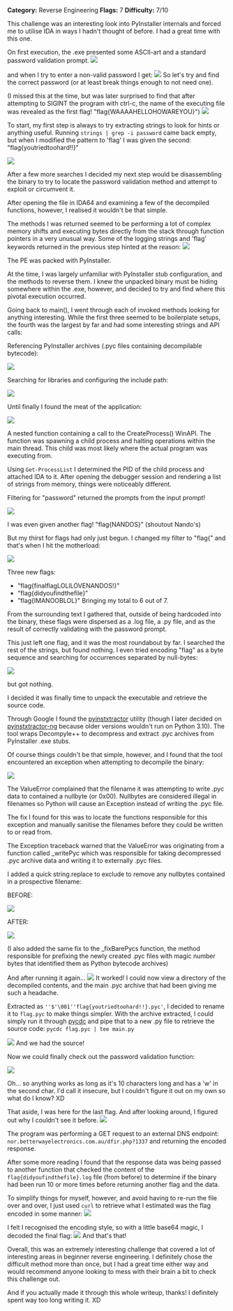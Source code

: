 **Category:** Reverse Engineering
**Flags:** 7
**Difficulty:** 7/10

This challenge was an interesting look into PyInstaller internals and forced me to utilise IDA in ways I hadn't thought of before. I had a great time with this one.

On first execution, the .exe presented some ASCII-art and a standard password validation prompt.
![](images/qut_ctf_password_validation.png)

and when I try to enter a non-valid password I get:
![](images/qut_ctf_prompt_failed.png)
So let's try and find the correct password (or at least break things enough to not need one).

(I missed this at the time, but was later surprised to find that after attempting to SIGINT the program with ctrl-c, the name of the executing file was revealed as the first flag! "flag{WAAAAHELLOHOWAREYOU}")
![](images/qut_ctf_first_flag.png)

To start, my first step is always to try extracting strings to look for hints or anything useful.
Running `strings | grep -i password` came back empty, but when I modified the pattern to 'flag' I was given the second: "flag{youtriedtoohard!!}"

![](images/qut_ctf_second_flag.png)

After a few more searches I decided my next step would be disassembling the binary to try to locate the password validation method and attempt to exploit or circumvent it.

After opening the file in IDA64 and examining a few of the decompiled functions, however, I realised it wouldn't be that simple. 

The methods I was returned seemed to be performing a lot of complex memory shifts and executing bytes directly from the stack through function pointers in a very unusual way. Some of the logging strings  and 'flag' keywords returned in the previous step hinted at the reason:
![](images/qut_ctf_die_summary.png)

The PE was packed with PyInstaller.

At the time, I was largely unfamiliar with PyInstaller stub configuration, and the methods to reverse them. I knew the unpacked binary must be hiding somewhere within the .exe, however, and decided to try and find where this pivotal execution occurred.

Going back to main(), I went through each of invoked methods looking for anything interesting. While the first three seemed to be boilerplate setups, the fourth was the largest by far and had some interesting strings and API calls:

Referencing PyInstaller archives (.pyc files containing decompilable bytecode):

![](images/qut_ctf_cannot_open_archive.png)

Searching for libraries and configuring the include path:

![](images/qut_ctf_setdlldir.png)


Until finally I found the meat of the application:

![](images/qut_ctf_create_proc.png)

A nested function containing a call to the CreateProcess() WinAPI. The function was spawning a child process and halting operations within the main thread. This child was most likely where the actual program was executing from.

Using `Get-ProcessList` I determined the PID of the child process and attached IDA to it. After opening the debugger session and rendering a list of strings from memory, things were noticeably different. 

Filtering for "password" returned the prompts from the input prompt!

![](images/qut_ctf_password_strings.png)

I was even given another flag! "flag{NANDOS}" (shoutout Nando's)

But my thirst for flags had only just begun. I changed my filter to "flag{" and that's when I hit the motherload:

![](images/qut_ctf_motherload.png)

Three new flags:
- "flag{finalflagLOLILOVENANDOS!}"
- "flag{didyoufindthefile}"
- "flag{IMANOOBLOL}"
Bringing my total to 6 out of 7.

From the surrounding text I gathered that, outside of being hardcoded into the binary, these flags were dispersed as a .log file, a .py file, and as the result of correctly validating with the password prompt.

This just left one flag, and it was the most roundabout by far. 
I searched the rest of the strings, but found nothing. I even tried encoding "flag" as a byte sequence and searching for occurrences separated by null-bytes:

![](images/qut_ctf_flag_bytes.png)

but got nothing.

I decided it was finally time to unpack the executable and retrieve the source code.

Through Google I found the [pyinstxtractor](github.com/extremecoders-re/pyinstxtractor) utility (though I later decided on [pyinstxtractor-ng](https://github.com/pyinstxtractor/pyinstxtractor-ng) because older versions wouldn't run on Python 3.10). The tool wraps Decompyle++ to decompress and extract .pyc archives from PyInstaller .exe stubs.

Of course things couldn't be that simple, however, and I found that the tool encountered an exception when attempting to decompile the binary:

![](images/qut_ctf_pyinstxtractor_exception.png)

The ValueError complained that the filename it was attempting to write .pyc data to contained a nullbyte (or 0x00). Nullbytes are considered illegal in filenames so Python will cause an Exception instead of writing the .pyc file.

The fix I found for this was to locate the functions responsible for this exception and manually sanitise the filenames before they could be written to or read from.

The Exception traceback warned that the ValueError was originating from a function called \_writePyc which was responsible for taking decompressed .pyc archive data and writing it to externally .pyc files. 

I added a quick string.replace to exclude to remove any nullbytes contained in a prospective filename:

BEFORE:

![](images/qut_ctf_pyinstxtractor_fix_before.png)

AFTER:

![](images/qut_ctf_pyinstxtractor_fix_after.png)

(I also added the same fix to the \_fixBarePycs function, the method responsible for prefixing the newly created .pyc files with magic number bytes that identified them as Python bytecode archives)

And after running it again...
![](images/qut_ctf_pinstxtractor_FIXED.png)
It worked!
I could now view a directory of the decompiled contents, and the main .pyc archive that had been giving me such a headache.

Extracted as `''$'\001''flag{youtriedtoohard!!}.pyc'`, I decided to rename it to `flag.pyc` to make things simpler. With the archive extracted, I could simply run it through [pycdc](https://github.com/zrax/pycdc) and pipe that to a new .py file to retrieve the source code: `pycdc flag.pyc | tee main.py`

![](images/qut_ctf_source_code.png)
And we had the source!

Now we could finally check out the password validation function:

![](images/qut_ctf_pwd_func.png)

Oh... so anything works as long as it's 10 characters long and has a 'w' in the second char. I'd call it insecure, but I couldn't figure it out on my own so what do I know? XD

That aside, I was here for the last flag. And after looking around, I figured out why I couldn't see it before.
![](images/qut_ctf_connection_func.png)

The program was performing a GET request to an external DNS endpoint: 
`nor.betterwayelectronics.com.au/dfir.php?1337`
and returning the encoded response. 

After some more reading I found that the response data was being passed to another function that checked the content of the `flag{didyoufindthefile}.log` file (from before) to determine if the binary had been run 10 or more times before returning another flag and the data.

To simplify things for myself, however, and avoid having to re-run the file over and over, I just used `curl` to retrieve what I estimated was the flag encoded in some manner:
![](images/qut_ctf_final_flag_encoded.png)


I felt I recognised the encoding style, so with a little base64 magic, I decoded the final flag:
![](images/qut_ctf_funny_pipes.png)
And that's that!

Overall, this was an extremely interesting challenge that covered a lot of interesting areas in beginner reverse engineering. I definitely chose the difficult method more than once, but I had a great time either way and would recommend anyone looking to mess with their brain a bit to check this challenge out. 

And if you actually made it through this whole writeup, thanks! I definitely spent way too long writing it. XD